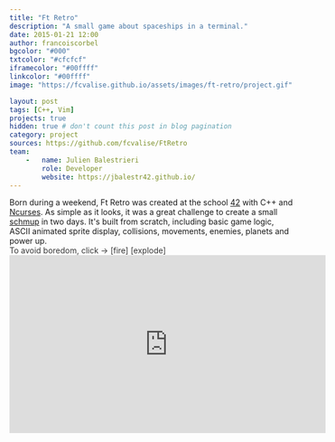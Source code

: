 ```yaml
---
title: "Ft Retro"
description: "A small game about spaceships in a terminal."
date: 2015-01-21 12:00
author: francoiscorbel
bgcolor: "#000"
txtcolor: "#cfcfcf"
iframecolor: "#00ffff"
linkcolor: "#00ffff"
image: "https://fcvalise.github.io/assets/images/ft-retro/project.gif"

layout: post
tags: [C++, Vim]
projects: true
hidden: true # don't count this post in blog pagination
category: project
sources: https://github.com/fcvalise/FtRetro
team:
    -   name: Julien Balestrieri
        role: Developer
        website: https://jbalestr42.github.io/
---
```


<div class="text justify general-margin">
Born during a weekend, Ft Retro was created at the school <a alt="https://en.wikipedia.org/wiki/42_(school)" href="https://en.wikipedia.org/wiki/42_(school)" target="_blank">42</a>
with C++ and <a alt="https://en.wikipedia.org/wiki/Ncurses" href="https://en.wikipedia.org/wiki/Ncurses" target="_blank">Ncurses</a>.
As simple as it looks, it was a great challenge to create a small <a alt="https://en.wikipedia.org/wiki/Shoot'em_up" href="https://en.wikipedia.org/wiki/Shoot_%27em_up" target="_blank">schmup</a>
in two days. It's built from scratch, including basic game logic, ASCII animated sprite display, collisions, movements, enemies, planets and power up.
</div>

<div style="display:inline-block; color:#373737">To avoid boredom, click -> </div>
<div style="display:inline-block; color:#373737" onclick="playSoundFire()">[fire] </div>
<div style="display:inline-block; color:#373737" onclick="playSoundExplode()">[explode]</div>

<div class="video general-margin">
    <iframe width="560px" height="315px" src="https://www.youtube.com/embed/Q7rNyHkXPDA?modestbranding=1&autohide=1&showinfo=0&controls=0&rel=0" frameborder="0" allowfullscreen></iframe>
</div>

<audio id="fire" src="{{ site.url}}/assets/sounds/ft_retro_fire.ogg"></audio>
<audio id="explode" src="{{ site.url}}/assets/sounds/ft_retro_explode.ogg"></audio>
<script>
function playSoundFire() { document.getElementById('fire').play(); }
function playSoundExplode() { document.getElementById('explode').play(); }
</script>
